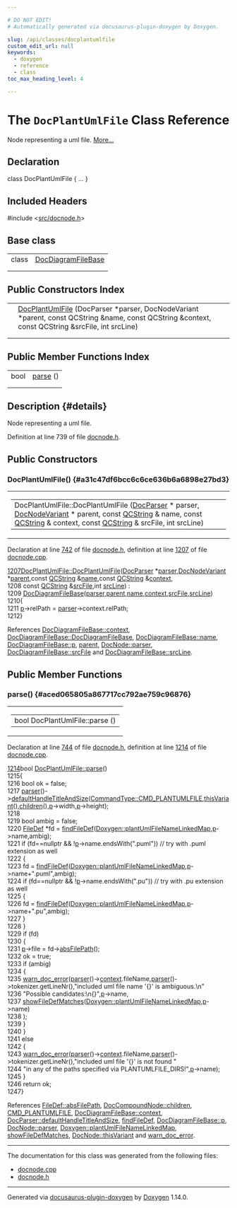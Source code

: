 ```yaml
---

# DO NOT EDIT!
# Automatically generated via docusaurus-plugin-doxygen by Doxygen.

slug: /api/classes/docplantumlfile
custom_edit_url: null
keywords:
  - doxygen
  - reference
  - class
toc_max_heading_level: 4

---
```


<div class="doxyPage">

# The `DocPlantUmlFile` Class Reference

<p>Node representing a uml file. <a href="#details">More...</a></p>

## Declaration

<div class="doxyDeclaration">
class DocPlantUmlFile { ... }
</div>

## Included Headers

<div class="doxyIncludesList">#include &lt;<a href="/web-doxygen/docs/api/files/src/docnode-h">src/docnode.h</a>&gt;
</div>

## Base class

<table class="doxyMembersIndex">

<tr class="doxyMemberIndexItem">
<td class="doxyMemberIndexItemType" align="left" valign="top">class</td>
<td class="doxyMemberIndexItemName" align="left" valign="top"><a href="/web-doxygen/docs/api/classes/docdiagramfilebase">DocDiagramFileBase</a></td>
</tr>
<tr class="doxyMemberIndexDescription">
<td class="doxyMemberIndexDescriptionLeft"></td>
<td class="doxyMemberIndexDescriptionRight">
</td>
</tr>
<tr class="doxyMemberIndexSeparator">
<td class="doxyMemberIndexSeparator" colspan="2"></td>
</tr>

</table>

## Public Constructors Index

<table class="doxyMembersIndex">

<tr class="doxyMemberIndexItem">
<td class="doxyMemberIndexItemType" align="left" valign="top"></td>
<td class="doxyMemberIndexItemName" align="left" valign="top"><a href="#a31c47df6bcc6c6ce636b6a6898e27bd3">DocPlantUmlFile</a> (DocParser *parser, DocNodeVariant *parent, const QCString &amp;name, const QCString &amp;context, const QCString &amp;srcFile, int srcLine)</td>
</tr>
<tr class="doxyMemberIndexDescription">
<td class="doxyMemberIndexDescriptionLeft"></td>
<td class="doxyMemberIndexDescriptionRight">
</td>
</tr>
<tr class="doxyMemberIndexSeparator">
<td class="doxyMemberIndexSeparator" colspan="2"></td>
</tr>

</table>

## Public Member Functions Index

<table class="doxyMembersIndex">

<tr class="doxyMemberIndexItem">
<td class="doxyMemberIndexItemType" align="left" valign="top">bool</td>
<td class="doxyMemberIndexItemName" align="left" valign="top"><a href="#aced065805a867717cc792ae759c96876">parse</a> ()</td>
</tr>
<tr class="doxyMemberIndexDescription">
<td class="doxyMemberIndexDescriptionLeft"></td>
<td class="doxyMemberIndexDescriptionRight">
</td>
</tr>
<tr class="doxyMemberIndexSeparator">
<td class="doxyMemberIndexSeparator" colspan="2"></td>
</tr>

</table>

## Description {#details}

<p>Node representing a uml file.</p>

<p>Definition at line 739 of file <a href="/web-doxygen/docs/api/files/src/docnode-h">docnode.h</a>.</p>

<div class="doxySectionDef">

## Public Constructors

### DocPlantUmlFile() {#a31c47df6bcc6c6ce636b6a6898e27bd3}

<div class="doxyMemberItem">
<div class="doxyMemberProto">
<table class="doxyMemberLabels">
<tr class="doxyMemberLabels">
<td class="doxyMemberLabelsLeft">
<table class="doxyMemberName">
<tr>
<td class="doxyMemberName">DocPlantUmlFile::DocPlantUmlFile (<a href="/web-doxygen/docs/api/classes/docparser">DocParser</a> * parser, <a href="/web-doxygen/docs/api/files/src/docnode-h/#a15a8494c4d80bb52db036d2fb5e9e9f8">DocNodeVariant</a> * parent, const <a href="/web-doxygen/docs/api/classes/qcstring">QCString</a> &amp; name, const <a href="/web-doxygen/docs/api/classes/qcstring">QCString</a> &amp; context, const <a href="/web-doxygen/docs/api/classes/qcstring">QCString</a> &amp; srcFile, int srcLine)</td>
</tr>
</table>
</td>
</tr>
</table>
</div>
<div class="doxyMemberDoc">


<p>Declaration at line <a href="/web-doxygen/docs/api/files/src/docnode-h/#l00742">742</a> of file <a href="/web-doxygen/docs/api/files/src/docnode-h">docnode.h</a>, definition at line <a href="/web-doxygen/docs/api/files/src/docnode-cpp/#l01207">1207</a> of file <a href="/web-doxygen/docs/api/files/src/docnode-cpp">docnode.cpp</a>.</p>

<div class="doxyProgramListing">

<div class="doxyCodeLine"><span class="doxyLineNumber"><a href="#a31c47df6bcc6c6ce636b6a6898e27bd3">1207</a></span><span class="doxyLineContent"><span class="doxyHighlight"><a href="#a31c47df6bcc6c6ce636b6a6898e27bd3">DocPlantUmlFile::DocPlantUmlFile</a>(<a href="/web-doxygen/docs/api/classes/docparser">DocParser</a> *<a href="/web-doxygen/docs/api/classes/docnode/#a82847109f245ad8e8fe6102cf875fcd1">parser</a>,<a href="/web-doxygen/docs/api/files/src/docnode-h/#a15a8494c4d80bb52db036d2fb5e9e9f8">DocNodeVariant</a> *<a href="/web-doxygen/docs/api/files/src/docnode-h/#aa08872da61afee56859056e5a0612633">parent</a>,</span><span class="doxyHighlightKeyword">const</span><span class="doxyHighlight"> <a href="/web-doxygen/docs/api/classes/qcstring">QCString</a> &amp;<a href="/web-doxygen/docs/api/classes/docdiagramfilebase/#ae48977f85ee8fa8bdf1e85bf963913c6">name</a>,</span><span class="doxyHighlightKeyword">const</span><span class="doxyHighlight"> <a href="/web-doxygen/docs/api/classes/qcstring">QCString</a> &amp;<a href="/web-doxygen/docs/api/classes/docdiagramfilebase/#ae2d576fe18bfd94d99f8fb94aec969bf">context</a>,</span></span></div>
<div class="doxyCodeLine"><span class="doxyLineNumber">1208</span><span class="doxyLineContent"><span class="doxyHighlight">                       </span><span class="doxyHighlightKeyword">const</span><span class="doxyHighlight"> <a href="/web-doxygen/docs/api/classes/qcstring">QCString</a> &amp;<a href="/web-doxygen/docs/api/classes/docdiagramfilebase/#a628b69cdd8bc779ec761f6336f0e6ce3">srcFile</a>,</span><span class="doxyHighlightKeywordType">int</span><span class="doxyHighlight"> <a href="/web-doxygen/docs/api/classes/docdiagramfilebase/#abec28a2089907e37e518a3e160a488d5">srcLine</a>) :</span></span></div>
<div class="doxyCodeLine"><span class="doxyLineNumber">1209</span><span class="doxyLineContent"><span class="doxyHighlight">  <a href="/web-doxygen/docs/api/classes/docdiagramfilebase/#ac8c7ca27050ecec9a3c70ebfdcbef386">DocDiagramFileBase</a>(<a href="/web-doxygen/docs/api/classes/docnode/#a82847109f245ad8e8fe6102cf875fcd1">parser</a>,<a href="/web-doxygen/docs/api/files/src/docnode-h/#aa08872da61afee56859056e5a0612633">parent</a>,<a href="/web-doxygen/docs/api/classes/docdiagramfilebase/#ae48977f85ee8fa8bdf1e85bf963913c6">name</a>,<a href="/web-doxygen/docs/api/classes/docdiagramfilebase/#ae2d576fe18bfd94d99f8fb94aec969bf">context</a>,<a href="/web-doxygen/docs/api/classes/docdiagramfilebase/#a628b69cdd8bc779ec761f6336f0e6ce3">srcFile</a>,<a href="/web-doxygen/docs/api/classes/docdiagramfilebase/#abec28a2089907e37e518a3e160a488d5">srcLine</a>)</span></span></div>
<div class="doxyCodeLine"><span class="doxyLineNumber">1210</span><span class="doxyLineContent"><span class="doxyHighlight">{</span></span></div>
<div class="doxyCodeLine"><span class="doxyLineNumber">1211</span><span class="doxyLineContent"><span class="doxyHighlight">  <a href="/web-doxygen/docs/api/classes/docdiagramfilebase/#a8ce036068cb5eae464960a34ba3152af">p</a>-&gt;relPath = <a href="/web-doxygen/docs/api/classes/docnode/#a82847109f245ad8e8fe6102cf875fcd1">parser</a>-&gt;context.relPath;</span></span></div>
<div class="doxyCodeLine"><span class="doxyLineNumber">1212</span><span class="doxyLineContent"><span class="doxyHighlight">}</span></span></div>

</div>


References <a href="/web-doxygen/docs/api/classes/docdiagramfilebase/#ae2d576fe18bfd94d99f8fb94aec969bf">DocDiagramFileBase::context</a>, <a href="/web-doxygen/docs/api/classes/docdiagramfilebase/#ac8c7ca27050ecec9a3c70ebfdcbef386">DocDiagramFileBase::DocDiagramFileBase</a>, <a href="/web-doxygen/docs/api/classes/docdiagramfilebase/#ae48977f85ee8fa8bdf1e85bf963913c6">DocDiagramFileBase::name</a>, <a href="/web-doxygen/docs/api/classes/docdiagramfilebase/#a8ce036068cb5eae464960a34ba3152af">DocDiagramFileBase::p</a>, <a href="/web-doxygen/docs/api/files/src/docnode-h/#aa08872da61afee56859056e5a0612633">parent</a>, <a href="/web-doxygen/docs/api/classes/docnode/#a82847109f245ad8e8fe6102cf875fcd1">DocNode::parser</a>, <a href="/web-doxygen/docs/api/classes/docdiagramfilebase/#a628b69cdd8bc779ec761f6336f0e6ce3">DocDiagramFileBase::srcFile</a> and <a href="/web-doxygen/docs/api/classes/docdiagramfilebase/#abec28a2089907e37e518a3e160a488d5">DocDiagramFileBase::srcLine</a>.
</div>
</div>

</div>

<div class="doxySectionDef">

## Public Member Functions

### parse() {#aced065805a867717cc792ae759c96876}

<div class="doxyMemberItem">
<div class="doxyMemberProto">
<table class="doxyMemberLabels">
<tr class="doxyMemberLabels">
<td class="doxyMemberLabelsLeft">
<table class="doxyMemberName">
<tr>
<td class="doxyMemberName">bool DocPlantUmlFile::parse ()</td>
</tr>
</table>
</td>
</tr>
</table>
</div>
<div class="doxyMemberDoc">


<p>Declaration at line <a href="/web-doxygen/docs/api/files/src/docnode-h/#l00744">744</a> of file <a href="/web-doxygen/docs/api/files/src/docnode-h">docnode.h</a>, definition at line <a href="/web-doxygen/docs/api/files/src/docnode-cpp/#l01214">1214</a> of file <a href="/web-doxygen/docs/api/files/src/docnode-cpp">docnode.cpp</a>.</p>

<div class="doxyProgramListing">

<div class="doxyCodeLine"><span class="doxyLineNumber"><a href="#aced065805a867717cc792ae759c96876">1214</a></span><span class="doxyLineContent"><span class="doxyHighlightKeywordType">bool</span><span class="doxyHighlight"> <a href="#aced065805a867717cc792ae759c96876">DocPlantUmlFile::parse</a>()</span></span></div>
<div class="doxyCodeLine"><span class="doxyLineNumber">1215</span><span class="doxyLineContent"><span class="doxyHighlight">{</span></span></div>
<div class="doxyCodeLine"><span class="doxyLineNumber">1216</span><span class="doxyLineContent"><span class="doxyHighlight">  </span><span class="doxyHighlightKeywordType">bool</span><span class="doxyHighlight"> ok = </span><span class="doxyHighlightKeyword">false</span><span class="doxyHighlight">;</span></span></div>
<div class="doxyCodeLine"><span class="doxyLineNumber">1217</span><span class="doxyLineContent"><span class="doxyHighlight">  <a href="/web-doxygen/docs/api/classes/docnode/#a82847109f245ad8e8fe6102cf875fcd1">parser</a>()-&gt;<a href="/web-doxygen/docs/api/classes/docparser/#ae88d59b299df415c0c2028d863288599">defaultHandleTitleAndSize</a>(<a href="/web-doxygen/docs/api/files/src/cmdmapper-h/#a21e038f5b8958e203d28bc4f18472352a8e0ea841cb1abdf12857f32524b5f8d3">CommandType::CMD_PLANTUMLFILE</a>,<a href="/web-doxygen/docs/api/classes/docnode/#a748968b3044e70e48fad54a7cda1c57f">thisVariant</a>(),<a href="/web-doxygen/docs/api/classes/doccompoundnode/#aca6bc953ffff9a8773c2b4b0a866442c">children</a>(),<a href="/web-doxygen/docs/api/classes/docdiagramfilebase/#a8ce036068cb5eae464960a34ba3152af">p</a>-&gt;width,<a href="/web-doxygen/docs/api/classes/docdiagramfilebase/#a8ce036068cb5eae464960a34ba3152af">p</a>-&gt;height);</span></span></div>
<div class="doxyCodeLine"><span class="doxyLineNumber">1218</span></div>
<div class="doxyCodeLine"><span class="doxyLineNumber">1219</span><span class="doxyLineContent"><span class="doxyHighlight">  </span><span class="doxyHighlightKeywordType">bool</span><span class="doxyHighlight"> ambig = </span><span class="doxyHighlightKeyword">false</span><span class="doxyHighlight">;</span></span></div>
<div class="doxyCodeLine"><span class="doxyLineNumber">1220</span><span class="doxyLineContent"><span class="doxyHighlight">  <a href="/web-doxygen/docs/api/classes/filedef">FileDef</a> *fd = <a href="/web-doxygen/docs/api/files/src/util-cpp/#af891990268daeb8713d18d154b84ffdb">findFileDef</a>(<a href="/web-doxygen/docs/api/classes/doxygen/#a164ac0911619d2207f585971a08c73c7">Doxygen::plantUmlFileNameLinkedMap</a>,<a href="/web-doxygen/docs/api/classes/docdiagramfilebase/#a8ce036068cb5eae464960a34ba3152af">p</a>-&gt;name,ambig);</span></span></div>
<div class="doxyCodeLine"><span class="doxyLineNumber">1221</span><span class="doxyLineContent"><span class="doxyHighlight">  </span><span class="doxyHighlightKeywordFlow">if</span><span class="doxyHighlight"> (fd==</span><span class="doxyHighlightKeyword">nullptr</span><span class="doxyHighlight"> &amp;&amp; !<a href="/web-doxygen/docs/api/classes/docdiagramfilebase/#a8ce036068cb5eae464960a34ba3152af">p</a>-&gt;name.endsWith(</span><span class="doxyHighlightStringLiteral">".puml"</span><span class="doxyHighlight">)) </span><span class="doxyHighlightComment">// try with .puml extension as well</span></span></div>
<div class="doxyCodeLine"><span class="doxyLineNumber">1222</span><span class="doxyLineContent"><span class="doxyHighlight">  {</span></span></div>
<div class="doxyCodeLine"><span class="doxyLineNumber">1223</span><span class="doxyLineContent"><span class="doxyHighlight">    fd = <a href="/web-doxygen/docs/api/files/src/util-cpp/#af891990268daeb8713d18d154b84ffdb">findFileDef</a>(<a href="/web-doxygen/docs/api/classes/doxygen/#a164ac0911619d2207f585971a08c73c7">Doxygen::plantUmlFileNameLinkedMap</a>,<a href="/web-doxygen/docs/api/classes/docdiagramfilebase/#a8ce036068cb5eae464960a34ba3152af">p</a>-&gt;name+</span><span class="doxyHighlightStringLiteral">".puml"</span><span class="doxyHighlight">,ambig);</span></span></div>
<div class="doxyCodeLine"><span class="doxyLineNumber">1224</span><span class="doxyLineContent"><span class="doxyHighlight">    </span><span class="doxyHighlightKeywordFlow">if</span><span class="doxyHighlight"> (fd==</span><span class="doxyHighlightKeyword">nullptr</span><span class="doxyHighlight"> &amp;&amp; !<a href="/web-doxygen/docs/api/classes/docdiagramfilebase/#a8ce036068cb5eae464960a34ba3152af">p</a>-&gt;name.endsWith(</span><span class="doxyHighlightStringLiteral">".pu"</span><span class="doxyHighlight">)) </span><span class="doxyHighlightComment">// try with .pu extension as well</span></span></div>
<div class="doxyCodeLine"><span class="doxyLineNumber">1225</span><span class="doxyLineContent"><span class="doxyHighlight">    {</span></span></div>
<div class="doxyCodeLine"><span class="doxyLineNumber">1226</span><span class="doxyLineContent"><span class="doxyHighlight">      fd = <a href="/web-doxygen/docs/api/files/src/util-cpp/#af891990268daeb8713d18d154b84ffdb">findFileDef</a>(<a href="/web-doxygen/docs/api/classes/doxygen/#a164ac0911619d2207f585971a08c73c7">Doxygen::plantUmlFileNameLinkedMap</a>,<a href="/web-doxygen/docs/api/classes/docdiagramfilebase/#a8ce036068cb5eae464960a34ba3152af">p</a>-&gt;name+</span><span class="doxyHighlightStringLiteral">".pu"</span><span class="doxyHighlight">,ambig);</span></span></div>
<div class="doxyCodeLine"><span class="doxyLineNumber">1227</span><span class="doxyLineContent"><span class="doxyHighlight">    }</span></span></div>
<div class="doxyCodeLine"><span class="doxyLineNumber">1228</span><span class="doxyLineContent"><span class="doxyHighlight">  }</span></span></div>
<div class="doxyCodeLine"><span class="doxyLineNumber">1229</span><span class="doxyLineContent"><span class="doxyHighlight">  </span><span class="doxyHighlightKeywordFlow">if</span><span class="doxyHighlight"> (fd)</span></span></div>
<div class="doxyCodeLine"><span class="doxyLineNumber">1230</span><span class="doxyLineContent"><span class="doxyHighlight">  {</span></span></div>
<div class="doxyCodeLine"><span class="doxyLineNumber">1231</span><span class="doxyLineContent"><span class="doxyHighlight">    <a href="/web-doxygen/docs/api/classes/docdiagramfilebase/#a8ce036068cb5eae464960a34ba3152af">p</a>-&gt;file = fd-&gt;<a href="/web-doxygen/docs/api/classes/filedef/#a800e157b3a9d9d68b3961528e60117d9">absFilePath</a>();</span></span></div>
<div class="doxyCodeLine"><span class="doxyLineNumber">1232</span><span class="doxyLineContent"><span class="doxyHighlight">    ok = </span><span class="doxyHighlightKeyword">true</span><span class="doxyHighlight">;</span></span></div>
<div class="doxyCodeLine"><span class="doxyLineNumber">1233</span><span class="doxyLineContent"><span class="doxyHighlight">    </span><span class="doxyHighlightKeywordFlow">if</span><span class="doxyHighlight"> (ambig)</span></span></div>
<div class="doxyCodeLine"><span class="doxyLineNumber">1234</span><span class="doxyLineContent"><span class="doxyHighlight">    {</span></span></div>
<div class="doxyCodeLine"><span class="doxyLineNumber">1235</span><span class="doxyLineContent"><span class="doxyHighlight">      <a href="/web-doxygen/docs/api/files/src/message-h/#affeb66895cdcfb6b1eb0eba2daafba89">warn_doc_error</a>(<a href="/web-doxygen/docs/api/classes/docnode/#a82847109f245ad8e8fe6102cf875fcd1">parser</a>()-&gt;<a href="/web-doxygen/docs/api/classes/docdiagramfilebase/#ae2d576fe18bfd94d99f8fb94aec969bf">context</a>.fileName,<a href="/web-doxygen/docs/api/classes/docnode/#a82847109f245ad8e8fe6102cf875fcd1">parser</a>()-&gt;tokenizer.getLineNr(),</span><span class="doxyHighlightStringLiteral">"included uml file name '{}' is ambiguous.\n"</span></span></div>
<div class="doxyCodeLine"><span class="doxyLineNumber">1236</span><span class="doxyLineContent"><span class="doxyHighlight">           </span><span class="doxyHighlightStringLiteral">"Possible candidates:\n{}"</span><span class="doxyHighlight">,<a href="/web-doxygen/docs/api/classes/docdiagramfilebase/#a8ce036068cb5eae464960a34ba3152af">p</a>-&gt;name,</span></span></div>
<div class="doxyCodeLine"><span class="doxyLineNumber">1237</span><span class="doxyLineContent"><span class="doxyHighlight">           <a href="/web-doxygen/docs/api/files/src/util-cpp/#a70d0b468521b0304252fb659f3b15e24">showFileDefMatches</a>(<a href="/web-doxygen/docs/api/classes/doxygen/#a164ac0911619d2207f585971a08c73c7">Doxygen::plantUmlFileNameLinkedMap</a>,<a href="/web-doxygen/docs/api/classes/docdiagramfilebase/#a8ce036068cb5eae464960a34ba3152af">p</a>-&gt;name)</span></span></div>
<div class="doxyCodeLine"><span class="doxyLineNumber">1238</span><span class="doxyLineContent"><span class="doxyHighlight">          );</span></span></div>
<div class="doxyCodeLine"><span class="doxyLineNumber">1239</span><span class="doxyLineContent"><span class="doxyHighlight">    }</span></span></div>
<div class="doxyCodeLine"><span class="doxyLineNumber">1240</span><span class="doxyLineContent"><span class="doxyHighlight">  }</span></span></div>
<div class="doxyCodeLine"><span class="doxyLineNumber">1241</span><span class="doxyLineContent"><span class="doxyHighlight">  </span><span class="doxyHighlightKeywordFlow">else</span></span></div>
<div class="doxyCodeLine"><span class="doxyLineNumber">1242</span><span class="doxyLineContent"><span class="doxyHighlight">  {</span></span></div>
<div class="doxyCodeLine"><span class="doxyLineNumber">1243</span><span class="doxyLineContent"><span class="doxyHighlight">    <a href="/web-doxygen/docs/api/files/src/message-h/#affeb66895cdcfb6b1eb0eba2daafba89">warn_doc_error</a>(<a href="/web-doxygen/docs/api/classes/docnode/#a82847109f245ad8e8fe6102cf875fcd1">parser</a>()-&gt;<a href="/web-doxygen/docs/api/classes/docdiagramfilebase/#ae2d576fe18bfd94d99f8fb94aec969bf">context</a>.fileName,<a href="/web-doxygen/docs/api/classes/docnode/#a82847109f245ad8e8fe6102cf875fcd1">parser</a>()-&gt;tokenizer.getLineNr(),</span><span class="doxyHighlightStringLiteral">"included uml file '{}' is not found "</span></span></div>
<div class="doxyCodeLine"><span class="doxyLineNumber">1244</span><span class="doxyLineContent"><span class="doxyHighlight">           </span><span class="doxyHighlightStringLiteral">"in any of the paths specified via PLANTUMLFILE_DIRS!"</span><span class="doxyHighlight">,<a href="/web-doxygen/docs/api/classes/docdiagramfilebase/#a8ce036068cb5eae464960a34ba3152af">p</a>-&gt;name);</span></span></div>
<div class="doxyCodeLine"><span class="doxyLineNumber">1245</span><span class="doxyLineContent"><span class="doxyHighlight">  }</span></span></div>
<div class="doxyCodeLine"><span class="doxyLineNumber">1246</span><span class="doxyLineContent"><span class="doxyHighlight">  </span><span class="doxyHighlightKeywordFlow">return</span><span class="doxyHighlight"> ok;</span></span></div>
<div class="doxyCodeLine"><span class="doxyLineNumber">1247</span><span class="doxyLineContent"><span class="doxyHighlight">}</span></span></div>

</div>


References <a href="/web-doxygen/docs/api/classes/filedef/#a800e157b3a9d9d68b3961528e60117d9">FileDef::absFilePath</a>, <a href="/web-doxygen/docs/api/classes/doccompoundnode/#aca6bc953ffff9a8773c2b4b0a866442c">DocCompoundNode::children</a>, <a href="/web-doxygen/docs/api/files/src/cmdmapper-h/#a21e038f5b8958e203d28bc4f18472352a8e0ea841cb1abdf12857f32524b5f8d3">CMD&#95;PLANTUMLFILE</a>, <a href="/web-doxygen/docs/api/classes/docdiagramfilebase/#ae2d576fe18bfd94d99f8fb94aec969bf">DocDiagramFileBase::context</a>, <a href="/web-doxygen/docs/api/classes/docparser/#ae88d59b299df415c0c2028d863288599">DocParser::defaultHandleTitleAndSize</a>, <a href="/web-doxygen/docs/api/files/src/util-cpp/#af891990268daeb8713d18d154b84ffdb">findFileDef</a>, <a href="/web-doxygen/docs/api/classes/docdiagramfilebase/#a8ce036068cb5eae464960a34ba3152af">DocDiagramFileBase::p</a>, <a href="/web-doxygen/docs/api/classes/docnode/#a82847109f245ad8e8fe6102cf875fcd1">DocNode::parser</a>, <a href="/web-doxygen/docs/api/classes/doxygen/#a164ac0911619d2207f585971a08c73c7">Doxygen::plantUmlFileNameLinkedMap</a>, <a href="/web-doxygen/docs/api/files/src/util-cpp/#a70d0b468521b0304252fb659f3b15e24">showFileDefMatches</a>, <a href="/web-doxygen/docs/api/classes/docnode/#a748968b3044e70e48fad54a7cda1c57f">DocNode::thisVariant</a> and <a href="/web-doxygen/docs/api/files/src/message-h/#affeb66895cdcfb6b1eb0eba2daafba89">warn&#95;doc&#95;error</a>.
</div>
</div>

</div>

<hr/>

<p>The documentation for this class was generated from the following files:</p>

<ul>
<li><a href="/web-doxygen/docs/api/files/src/docnode-cpp">docnode.cpp</a></li>
<li><a href="/web-doxygen/docs/api/files/src/docnode-h">docnode.h</a></li>
</ul>

<hr/>

<p class="doxyGeneratedBy">Generated via <a href="https://github.com/xpack/docusaurus-plugin-doxygen">docusaurus-plugin-doxygen</a> by <a href="https://www.doxygen.nl">Doxygen</a> 1.14.0.</p>

</div>
